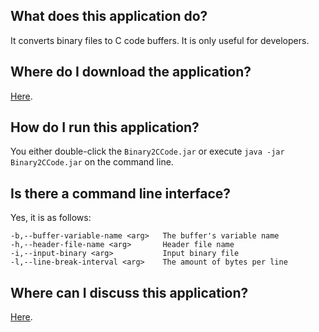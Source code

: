 ## What does this application do?
It converts binary files to C code buffers. It is only useful for developers.

## Where do I download the application?
[Here](Binary2CCode.jar?raw=true).

## How do I run this application?
You either double-click the `Binary2CCode.jar` or execute `java -jar Binary2CCode.jar` on the command line.

## Is there a command line interface?
Yes, it is as follows:
```
-b,--buffer-variable-name <arg>   The buffer's variable name
-h,--header-file-name <arg>       Header file name
-i,--input-binary <arg>           Input binary file
-l,--line-break-interval <arg>    The amount of bytes per line
```

## Where can I discuss this application?
[Here](https://gbatemp.net/threads/binary2ccode.469689/).